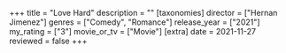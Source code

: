 +++
title = "Love Hard"
description = ""
[taxonomies]
director = ["Hernan Jimenez"] 
genres = ["Comedy", "Romance"]
release_year = ["2021"]
my_rating = ["3"]
movie_or_tv = ["Movie"]
[extra]
date = 2021-11-27
reviewed = false
+++

